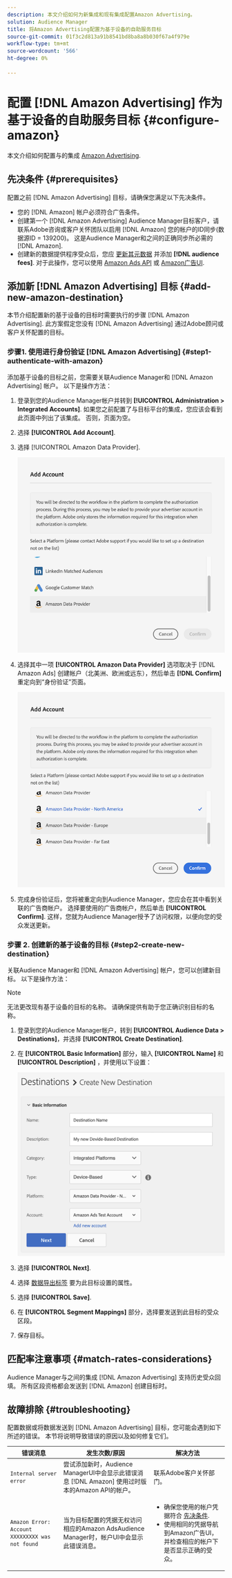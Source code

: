 ```yaml
---
description: 本文介绍如何为新集成和现有集成配置Amazon Advertising。
solution: Audience Manager
title: 将Amazon Advertising配置为基于设备的自助服务目标
source-git-commit: 01f3c2d813a91b8541bd8ba8a8b030f67a4f979e
workflow-type: tm+mt
source-wordcount: '566'
ht-degree: 0%

---
```



# 配置 [!DNL Amazon Advertising] 作为基于设备的自助服务目标 {#configure-amazon}

本文介绍如何配置与的集成 [Amazon Advertising](https://advertising.amazon.com/API/docs/en-us).

## 先决条件 {#prerequisites}

配置之前 [!DNL Amazon Advertising] 目标，请确保您满足以下先决条件。

* 您的 [!DNL Amazon] 帐户必须符合广告条件。
* 创建第一个 [!DNL Amazon Advertising] Audience Manager目标客户，请联系Adobe咨询或客户关怀团队以启用 [!DNL Amazon] 您的帐户的ID同步(数据源ID = 139200)。 这是Audience Manager和之间的正确同步所必需的 [!DNL Amazon].
* 创建新的数据提供程序受众后，您应 [更新其元数据](https://advertising.amazon.com/API/docs/en-us/data-provider/openapi#tag/Metadata/paths/~1v2~1dp~1audiencemetadata~1%7BaudienceId%7D/put) 并添加 **[!DNL audience fees]**. 对于此操作，您可以使用 [Amazon Ads API](https://advertising.amazon.com/API/docs/en-us/guides/onboarding/apply-for-access) 或 [Amazon广告UI](https://advertising.amazon.com/).

## 添加新 [!DNL Amazon Advertising] 目标 {#add-new-amazon-destination}

本节介绍配置新的基于设备的目标时需要执行的步骤 [!DNL Amazon Advertising]. 此方案假定您没有 [!DNL Amazon Advertising] 通过Adobe顾问或客户关怀配置的目标。

### 步骤1. 使用进行身份验证 [!DNL Amazon Advertising] {#step1-authenticate-with-amazon}

添加基于设备的目标之前，您需要关联Audience Manager和 [!DNL Amazon Advertising] 帐户。 以下是操作方法：

1. 登录到您的Audience Manager帐户并转到 **[!UICONTROL Administration > Integrated Accounts]**. 如果您之前配置了与目标平台的集成，您应该会看到此页面中列出了该集成。 否则，页面为空。
1. 选择 **[!UICONTROL Add Account]**.
1. 选择 [!UICONTROL Amazon Data Provider].

   ![集成平台](assets/dbd-amazon-without-options.png)

1. 选择其中一项 **[!UICONTROL Amazon Data Provider]** 选项取决于 [!DNL Amazon Ads] 创建帐户（北美洲、欧洲或远东），然后单击 **[!DNL Confirm]** 重定向到“身份验证”页面。

   ![集成平台](assets/dbd-amazon-with-options.png)

1. 完成身份验证后，您将被重定向到Audience Manager，您应会在其中看到关联的广告商帐户。 选择要使用的广告商帐户，然后单击 **[!UICONTROL Confirm]**. 这样，您就为Audience Manager授予了访问权限，以便向您的受众发送更新。

### 步骤 2. 创建新的基于设备的目标 {#step2-create-new-destination}

关联Audience Manager和 [!DNL Amazon Advertising] 帐户，您可以创建新目标。 以下是操作方法：

>[!NOTE]
>
>无法更改现有基于设备的目标的名称。 请确保提供有助于您正确识别目标的名称。

1. 登录到您的Audience Manager帐户，转到 **[!UICONTROL Audience Data > Destinations]**，并选择 **[!UICONTROL Create Destination]**.
1. 在 **[!UICONTROL Basic Information]** 部分，输入 **[!UICONTROL Name]** 和 **[!UICONTROL Description]** ，并使用以下设置：

   ![设置](assets/dbd-new-account-amazon.png)

1. 选择 **[!UICONTROL Next]**.
1. 选择 [数据导出标签](/help/using/features/data-export-controls.md#controls-labels) 要为此目标设置的属性。
1. 选择 **[!UICONTROL Save]**.
1. 在 **[!UICONTROL Segment Mappings]** 部分，选择要发送到此目标的受众区段。
1. 保存目标。

## 匹配率注意事项 {#match-rates-considerations}

Audience Manager与之间的集成 [!DNL Amazon Advertising] 支持历史受众回填。 所有区段资格都会发送到 [!DNL Amazon] 创建目标时。

## 故障排除 {#troubleshooting}

配置数据或将数据发送到 [!DNL Amazon Advertising] 目标，您可能会遇到如下所述的错误。 本节将说明导致错误的原因以及如何修复它们。

| 错误消息 | 发生次数/原因 | 解决方法 |
|---|---|---|
| `Internal server error` | 尝试添加新时，Audience ManagerUI中会显示此错误消息 [!DNL Amazon] 使用过时版本的Amazon API的帐户。 | 联系Adobe客户关怀部门。 |
| `Amazon Error: Account XXXXXXXXX was not found` | 当为目标配置的凭据无权访问相应的Amazon AdsAudience Manager时，帐户UI中会显示此错误消息。 | <ul><li>确保您使用的帐户凭据符合 [先决条件](#prerequisites).</li><li>使用相同的凭据导航到Amazon广告UI，并检查相应的帐户下是否显示正确的受众。 </li></ul> |
